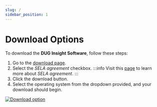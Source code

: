 ```yaml
---
slug: /
sidebar_position: 1
---
```


# Download Options

To download the **DUG Insight Software**, follow these steps:

1. Go to the [download page](https://dug.com/dug-insight/download-resources/).
2. Select the _SELA agreement_ checkbox.
   :::info
   Visit this [page](https://dug.com/sela/) to learn more about _SELA agreement_.
   :::
3. Click the download button.
4. Select the operating system from the dropdown provided, and your download should begin.

[![Download option](/img/image_1.png)](/img/image_1.png)
